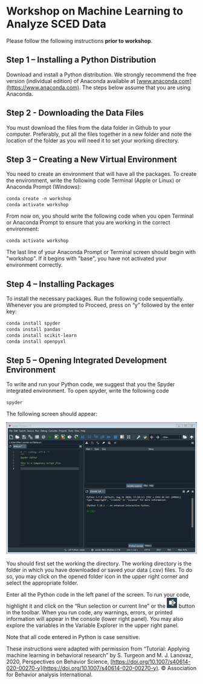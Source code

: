 # Workshop on Machine Learning to Analyze SCED Data
 
Please follow the following instructions **prior to workshop**.

## Step 1 – Installing a Python Distribution 

Download and install a Python distribution. We strongly recommend the free version (individual edition) of Anaconda available at [www.anaconda.com](https://www.anaconda.com). The steps below assume that you are using Anaconda. 

## Step 2 - Downloading the Data Files 

You must download the files from the data folder in Github to your computer. Preferably, put all the files together in a new folder and note the location of the folder as you will need it to set your working directory. 

## Step 3 – Creating a New Virtual Environment

You need to create an environment that will have all the packages. To create the environment, write the following code Terminal (Apple or Linux) or Anaconda Prompt (Windows): 

```
conda create -n workshop 
conda activate workshop
```
From now on, you should write the following code when you open Terminal or Anaconda Prompt to ensure that you are working in the correct environment: 
```
conda activate workshop
```
The last line of your Anaconda Prompt or Terminal screen should begin with "workshop". If it begins with "base", you have not activated your environment correctly.

## Step 4 – Installing Packages

To install the necessary packages. Run the following code sequentially. Whenever you are prompted to Proceed, press on “y” followed by the enter key: 
```
conda install spyder
conda install pandas
conda install scikit-learn
conda install openpyxl
```

## Step 5 – Opening Integrated Development Environment

To write and run your Python code, we suggest that you the Spyder integrated environment. To open spyder, write the following code

```
spyder
```
The following screen should appear: 

![Spyder Screenshot](https://raw.githubusercontent.com/labrl/workshop-machine-learning/master/Assets/spyder.png)


You should first set the working the directory. The working directory is the folder in which you have downloaded or saved your data (.csv) files. To do so, you may click on the opened folder icon in the upper right corner and select the appropriate folder.

Enter all the Python code in the left panel of the screen. To run your code, highlight it and click on the “Run selection or current line” or the ![Run Selection Button](https://raw.githubusercontent.com/labrl/workshop-machine-learning/master/Assets/button.png) button in the toolbar. When you run code, any warnings, errors, or printed information will appear in the console (lower right panel). You may also explore the variables in the Variable Explorer in the upper right panel. 

Note that all code entered in Python is case sensitive. 


These instructions were adapted with permission from “Tutorial: Applying machine learning in behavioral research” by S. Turgeon and M. J. Lanovaz, 2020, Perspectives on Behavior Science, [https://doi.org/10.1007/s40614-020-00270-y](https://doi.org/10.1007/s40614-020-00270-y). © Association for Behavior analysis International. 
 

 
